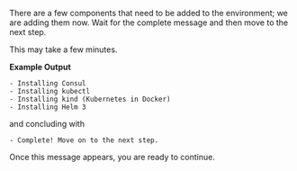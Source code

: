 There are a few components that need to be added to the environment; we are
adding them now. Wait for the complete message and then move to the
next step.

This may take a few minutes.

**Example Output**

```screenshot
- Installing Consul
- Installing kubectl
- Installing kind (Kubernetes in Docker)
- Installing Helm 3
```

and concluding with

```plaintext
- Complete! Move on to the next step.
```

Once this message appears, you are ready to continue.
